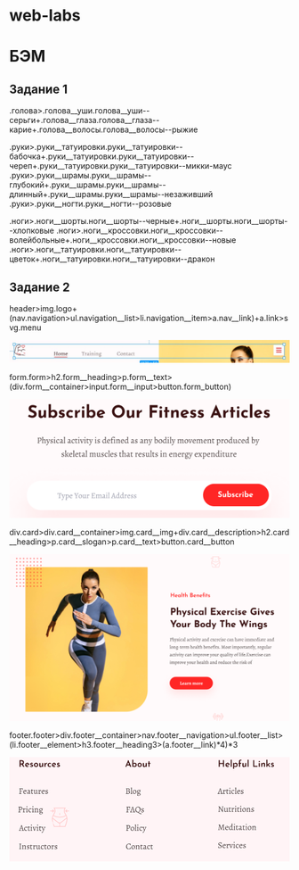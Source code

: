 # web-labs

# БЭМ 


## Задание 1



.голова>.голова__уши.голова__уши--серьги+.голова__глаза.голова__глаза--карие+.голова__волосы.голова__волосы--рыжие

.руки>.руки__татуировки.руки__татуировки--бабочка+.руки__татуировки.руки__татуировки--череп+.руки__татуировки.руки__татуировки--микки-маус
.руки>.руки__шрамы.руки__шрамы--глубокий+.руки__шрамы.руки__шрамы--длинный+.руки__шрамы.руки__шрамы--незаживший
.руки>.руки__ногти.руки__ногти--розовые

.ноги>.ноги__шорты.ноги__шорты--черные+.ноги__шорты.ноги__шорты--хлопковые
.ноги>.ноги__кроссовки.ноги__кроссовки--волейбольные+.ноги__кроссовки.ноги__кроссовки--новые
.ноги>.ноги__татуировки.ноги__татуировки--цветок+.ноги__татуировки.ноги__татуировки--дракон



## Задание 2

header>img.logo+(nav.navigation>ul.navigation__list>li.navigation__item>a.nav__link)+a.link>svg.menu

![alt text](https://github.com/khakimovadasha/web-labs/blob/lab1/photo_5253533117078160392_y.jpg)


form.form>h2.form__heading>p.form__text>(div.form__container>input.form__input>button.form_button)

![alt text](https://github.com/khakimovadasha/web-labs/blob/lab1/2023-02-19_22-53-05.png)


div.card>div.card__container>img.card__img+div.card__description>h2.card__heading>p.card__slogan>p.card__text>button.card__button

![alt text](https://github.com/khakimovadasha/web-labs/blob/lab1/2023-02-19_23-03-55.png)


footer.footer>div.footer__container>nav.footer__navigation>ul.footer__list>(li.footer__element>h3.footer__heading3>(a.footer__link)*4)*3

![alt text](https://github.com/khakimovadasha/web-labs/blob/lab1/2023-02-19_23-19-24.png)
